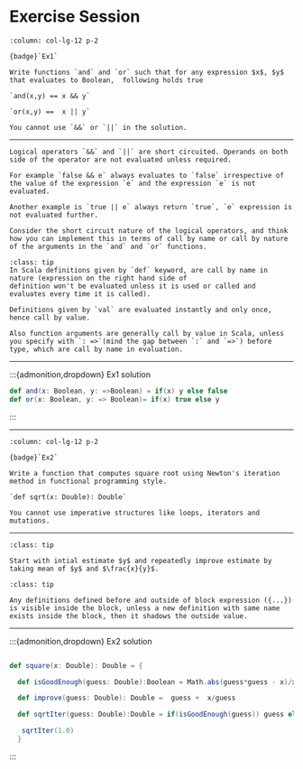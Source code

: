 # Exercise Session

````{panels}
:column: col-lg-12 p-2

{badge}`Ex1`

Write functions `and` and `or` such that for any expression $x$, $y$ that evaluates to Boolean,  following holds true

`and(x,y) == x && y`  

`or(x,y) ==  x || y`

You cannot use `&&` or `||` in the solution.
````
-------------------------------------------------------------------

```{important}
Logical operators `&&` and `||` are short circuited. Operands on both side of the operator are not evaluated unless required.

For example `false && e` always evaluates to `false` irrespective of the value of the expression `e` and the expression `e` is not evaluated.

Another example is `true || e` always return `true`, `e` expression is not evaluated further.

Consider the short circuit nature of the logical operators, and think how you can implement this in terms of call by name or call by nature of the arguments in the `and` and `or` functions.
```


```{admonition} Call by Name *vs* Call by Value
:class: tip
In Scala definitions given by `def` keyword, are call by name in nature (expression on the right hand side of
definition won't be evaluated unless it is used or called and evaluates every time it is called).  

Definitions given by `val` are evaluated instantly and only once, hence call by value.

Also function arguments are generally call by value in Scala, unless you specify with `: =>`(mind the gap between `:` and `=>`) before type, which are call by name in evaluation.

```

--------------------------------------------------------------------------------
:::{admonition,dropdown} Ex1 solution

```scala
def and(x: Boolean, y: =>Boolean) = if(x) y else false
def or(x: Boolean, y: => Boolean)= if(x) true else y
```
:::

--------------------------------------------------------------------------------

````{panels}
:column: col-lg-12 p-2

{badge}`Ex2`

Write a function that computes square root using Newton's iteration method in functional programming style.

`def sqrt(x: Double): Double`

You cannot use imperative structures like loops, iterators and mutations.
````

------------------------------------------------------------------------------------------
```{admonition}Newton's Method
:class: tip

Start with intial estimate $y$ and repeatedly improve estimate by taking mean of $y$ and $\frac{x}{y}$.

```

```{admonition}Block Scope
:class: tip

Any definitions defined before and outside of block expression ({...}) is visible inside the block, unless a new definition with same name exists inside the block, then it shadows the outside value.

```
--------------------------------------------------------------------------------------------

:::{admonition,dropdown} Ex2 solution
```scala

def square(x: Double): Double = {

  def isGoodEnough(guess: Double):Boolean = Math.abs(guess*guess - x)/x < 0.0001

  def improve(guess: Double): Double =  guess +  x/guess

  def sqrtIter(guess: Double):Double = if(isGoodEnough(guess)) guess else improve(guess)

   sqrtIter(1.0)
  }
```
:::
